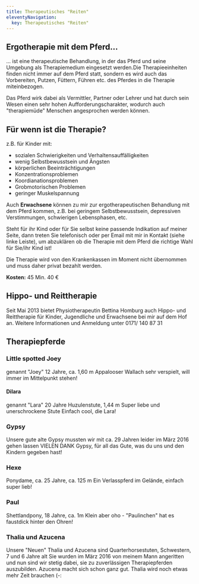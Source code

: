```yaml
---
title: Therapeutisches "Reiten"
eleventyNavigation:
  key: Therapeutisches "Reiten"
---
```

<!-- {{gallery>:ergo_}} -->

## Ergotherapie mit dem Pferd...

... ist eine therapeutische Behandlung, in der das Pferd und seine Umgebung als Therapiemedium eingesetzt werden.Die Therapieeinheiten finden nicht immer auf dem Pferd statt, sondern es wird auch das Vorbereiten, Putzen, Füttern, Führen etc. des Pferdes in die Therapie miteinbezogen.

Das Pferd wirk dabei als  Vermittler, Partner oder Lehrer und hat durch sein Wesen einen sehr hohen Aufforderungscharakter, wodurch auch "therapiemüde" Menschen angesprochen werden können.

## Für wenn ist die Therapie?

z.B. für Kinder mit:

*  sozialen Schwierigkeiten und Verhaltensauffälligkeiten
*  wenig Selbstbewusstsein und Ängsten
*  körperlichen Beeinträchtigungen
*  Konzentrationsproblemen
*  Koordianationsproblemen
*  Grobmotorischen Problemen
*  geringer Muskelspannung


Auch **Erwachsene** können zu mir zur ergotherapeutischen Behandlung mit dem Pferd kommen, z.B. bei geringem Selbstbewusstsein, depressiven Verstimmungen, schwierigen Lebensphasen, etc.

Steht für ihr Kind oder für Sie selbst keine passende Indikation auf meiner Seite, dann treten Sie telefonisch oder per Email mit mir in Kontakt (siehe linke Leiste), um abzuklären ob die Therapie mit dem Pferd die richtige Wahl für Sie/ihr Kind ist!

Die Therapie wird von den Krankenkassen im Moment nicht übernommen und muss daher privat bezahlt werden.

**Kosten:** 45 Min. 40 €


## Hippo- und Reittherapie

<!-- {{:logo-bh_wh.jpg?200|}} -->

Seit Mai 2013 bietet Physiotherapeutin Bettina Homburg auch Hippo- und Reittherapie für Kinder, Jugendliche und Erwachsene bei mir auf dem Hof an. Weitere Informationen und Anmeldung unter 0171/ 140 87 31


## Therapiepferde


### Little spotted Joey

genannt "Joey"
12 Jahre, ca. 1,60 m
Appalooser Wallach
sehr verspielt, will immer  im Mittelpunkt stehen!
<!-- {{:pb070155.jpg?200|?240}} -->


#### Dilara

genannt "Lara" 20 Jahre
Huzulenstute, 1,44 m
Super liebe und unerschrockene Stute
Einfach cool, die Lara!
<!-- {{:pict4882.jpg?240|}} -->


### Gypsy

Unsere gute alte Gypsy mussten wir mit ca. 29 Jahren leider im März 2016 gehen lassen
VIELEN DANK Gypsy, für all das Gute, was du uns und den Kindern gegeben hast!
<!-- {{:gypsy_mit_blumen.jpg?150|}} -->


### Hexe

Ponydame, ca. 25 Jahre, ca. 125 m
Ein Verlasspferd im Gelände, einfach super lieb!
<!-- {{:2014-08-08_09.43.48.jpg?240|}} -->


### Paul

Shettlandpony, 18 Jahre, ca. 1m
Klein aber oho - "Paulinchen" hat es faustdick hinter den Ohren!
<!-- {{:2014-06-10_11.39.24.jpg?240|}} -->


### Thalia und Azucena

Unsere "Neuen"
Thalia und Azucena sind Quarterhorsestuten, Schwestern, 7 und 6 Jahre alt
Sie wurden im März 2016 von meinem Mann angeritten und nun sind wir stetig dabei, sie zu zuverlässigen Therapiepferden auszubilden. Azucena macht sich schon ganz gut. Thalia wird noch etwas mehr Zeit brauchen (-:
<!-- {{:img-20160512-wa0002.jpg?200|}} -->


